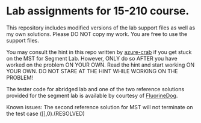 Lab assignments for 15-210 course.
==================================

This repository includes modified versions of the lab support files as well as my own solutions.
Please DO NOT copy my work. You are free to use the support files.

You may consult the hint in this repo written by [azure-crab](https://github.com/azure-crab) if you get stuck on the MST for Segment Lab. However, ONLY do so AFTER you have worked on the problem ON YOUR OWN. Read the hint and start working ON YOUR OWN. DO NOT STARE AT THE HINT WHILE WORKING ON THE PROBLEM!

The tester code for abridged lab and one of the two reference solutions provided for the segment lab is available by courtesy of [FluorineDog](https://github.com/FluorineDog).

Known issues: The second reference solution for MST will not terminate on the test case ([],0).(RESOLVED)
